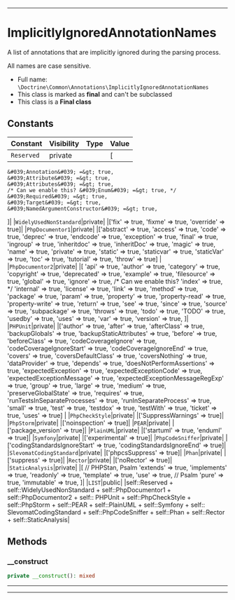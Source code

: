 ***

# ImplicitlyIgnoredAnnotationNames

A list of annotations that are implicitly ignored during the parsing process.

All names are case sensitive.

* Full name: `\Doctrine\Common\Annotations\ImplicitlyIgnoredAnnotationNames`
* This class is marked as **final** and can't be subclassed
* This class is a **Final class**

## Constants

| Constant | Visibility | Type | Value |
|:---------|:-----------|:-----|:------|
|`Reserved`|private| |[

    &#039;Annotation&#039; =&gt; true,
    &#039;Attribute&#039; =&gt; true,
    &#039;Attributes&#039; =&gt; true,
    /* Can we enable this? &#039;Enum&#039; =&gt; true, */
    &#039;Required&#039; =&gt; true,
    &#039;Target&#039; =&gt; true,
    &#039;NamedArgumentConstructor&#039; =&gt; true,

]|
|`WidelyUsedNonStandard`|private|
|[&#039;fix&#039; =&gt; true, &#039;fixme&#039; =&gt; true, &#039;override&#039; =&gt; true]|
|`PhpDocumentor1`|private|
|[&#039;abstract&#039; =&gt; true, &#039;access&#039; =&gt; true, &#039;code&#039; =&gt; true, &#039;deprec&#039; =&gt; true, &#039;endcode&#039; =&gt; true, &#039;exception&#039; =&gt; true, &#039;final&#039; =&gt; true, &#039;ingroup&#039; =&gt; true, &#039;inheritdoc&#039; =&gt; true, &#039;inheritDoc&#039; =&gt; true, &#039;magic&#039; =&gt; true, &#039;name&#039; =&gt; true, &#039;private&#039; =&gt; true, &#039;static&#039; =&gt; true, &#039;staticvar&#039; =&gt; true, &#039;staticVar&#039; =&gt; true, &#039;toc&#039; =&gt; true, &#039;tutorial&#039; =&gt; true, &#039;throw&#039; =&gt; true]
|
|`PhpDocumentor2`|private| |[
&#039;api&#039; =&gt; true,
&#039;author&#039; =&gt; true,
&#039;category&#039; =&gt; true,
&#039;copyright&#039; =&gt; true,
&#039;deprecated&#039; =&gt; true,
&#039;example&#039; =&gt; true,
&#039;filesource&#039; =&gt; true,
&#039;global&#039; =&gt; true,
&#039;ignore&#039; =&gt; true,
/* Can we enable this? &#039;index&#039; =&gt; true, */
&#039;internal&#039; =&gt; true,
&#039;license&#039; =&gt; true,
&#039;link&#039; =&gt; true,
&#039;method&#039; =&gt; true,
&#039;package&#039; =&gt; true,
&#039;param&#039; =&gt; true,
&#039;property&#039; =&gt; true,
&#039;property-read&#039; =&gt; true,
&#039;property-write&#039; =&gt; true,
&#039;return&#039; =&gt; true,
&#039;see&#039; =&gt; true,
&#039;since&#039; =&gt; true,
&#039;source&#039; =&gt; true,
&#039;subpackage&#039; =&gt; true,
&#039;throws&#039; =&gt; true,
&#039;todo&#039; =&gt; true,
&#039;TODO&#039; =&gt; true,
&#039;usedby&#039; =&gt; true,
&#039;uses&#039; =&gt; true,
&#039;var&#039; =&gt; true,
&#039;version&#039; =&gt; true,
]|
|`PHPUnit`|private|
|[&#039;author&#039; =&gt; true, &#039;after&#039; =&gt; true, &#039;afterClass&#039; =&gt; true, &#039;backupGlobals&#039; =&gt; true, &#039;backupStaticAttributes&#039; =&gt; true, &#039;before&#039; =&gt; true, &#039;beforeClass&#039; =&gt; true, &#039;codeCoverageIgnore&#039; =&gt; true, &#039;codeCoverageIgnoreStart&#039; =&gt; true, &#039;codeCoverageIgnoreEnd&#039; =&gt; true, &#039;covers&#039; =&gt; true, &#039;coversDefaultClass&#039; =&gt; true, &#039;coversNothing&#039; =&gt; true, &#039;dataProvider&#039; =&gt; true, &#039;depends&#039; =&gt; true, &#039;doesNotPerformAssertions&#039; =&gt; true, &#039;expectedException&#039; =&gt; true, &#039;expectedExceptionCode&#039; =&gt; true, &#039;expectedExceptionMessage&#039; =&gt; true, &#039;expectedExceptionMessageRegExp&#039; =&gt; true, &#039;group&#039; =&gt; true, &#039;large&#039; =&gt; true, &#039;medium&#039; =&gt; true, &#039;preserveGlobalState&#039; =&gt; true, &#039;requires&#039; =&gt; true, &#039;runTestsInSeparateProcesses&#039; =&gt; true, &#039;runInSeparateProcess&#039; =&gt; true, &#039;small&#039; =&gt; true, &#039;test&#039; =&gt; true, &#039;testdox&#039; =&gt; true, &#039;testWith&#039; =&gt; true, &#039;ticket&#039; =&gt; true, &#039;uses&#039; =&gt; true]
|
|`PhpCheckStyle`|private| |[&#039;SuppressWarnings&#039; =&gt; true]|
|`PhpStorm`|private| |[&#039;noinspection&#039; =&gt; true]|
|`PEAR`|private| |[&#039;package_version&#039; =&gt; true]|
|`PlainUML`|private| |[&#039;startuml&#039; =&gt; true, &#039;enduml&#039; =&gt; true]|
|`Symfony`|private| |[&#039;experimental&#039; =&gt; true]|
|`PhpCodeSniffer`|private|
|[&#039;codingStandardsIgnoreStart&#039; =&gt; true, &#039;codingStandardsIgnoreEnd&#039; =&gt; true]|
|`SlevomatCodingStandard`|private| |[&#039;phpcsSuppress&#039; =&gt; true]|
|`Phan`|private| |[&#039;suppress&#039; =&gt; true]|
|`Rector`|private| |[&#039;noRector&#039; =&gt; true]|
|`StaticAnalysis`|private| |[
// PHPStan, Psalm
&#039;extends&#039; =&gt; true,
&#039;implements&#039; =&gt; true,
&#039;readonly&#039; =&gt; true,
&#039;template&#039; =&gt; true,
&#039;use&#039; =&gt; true,
// Psalm
&#039;pure&#039; =&gt; true,
&#039;immutable&#039; =&gt; true,
]|
|`LIST`|public| |self::Reserved + self::WidelyUsedNonStandard + self::PhpDocumentor1 + self::PhpDocumentor2 + self::
PHPUnit + self::PhpCheckStyle + self::PhpStorm + self::PEAR + self::PlainUML + self::Symfony + self::
SlevomatCodingStandard + self::PhpCodeSniffer + self::Phan + self::Rector + self::StaticAnalysis|

## Methods

### __construct

```php
private __construct(): mixed
```

***


***

